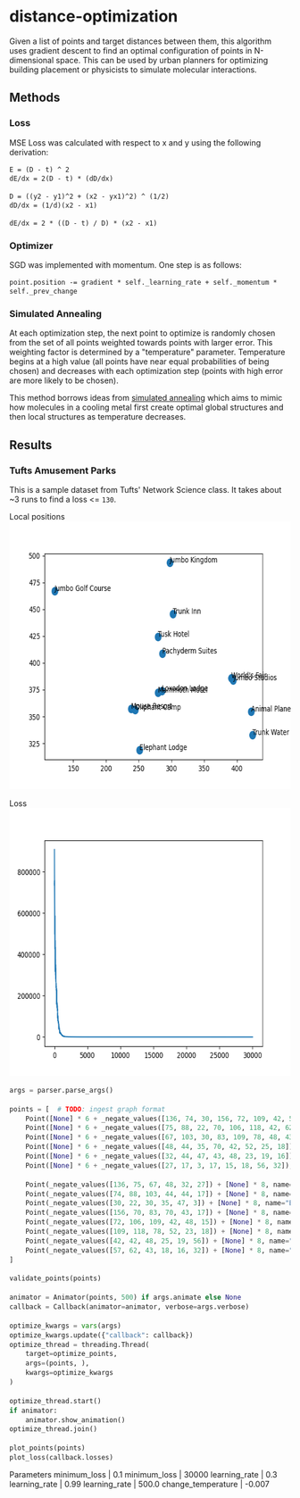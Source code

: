 # distance-optimization
Given a list of points and target distances between them, this algorithm uses gradient descent to find an optimal configuration of points in N-dimensional space. This can be used by urban planners for optimizing building placement or physicists to simulate molecular interactions.

## Methods ##
### Loss ###
MSE Loss was calculated with respect to x and y using the following derivation:
```
E = (D - t) ^ 2
dE/dx = 2(D - t) * (dD/dx)

D = ((y2 - y1)^2 + (x2 - yx1)^2) ^ (1/2)
dD/dx = (1/d)(x2 - x1)

dE/dx = 2 * ((D - t) / D) * (x2 - x1)
```

### Optimizer ###
SGD was implemented with momentum. One step is as follows:
```
point.position -= gradient * self._learning_rate + self._momentum * self._prev_change
```

### Simulated Annealing ###
At each optimization step, the next point to optimize is randomly chosen from the set of all points weighted towards points with larger error. This weighting factor is determined by a "temperature" parameter. Temperature begins at a high value (all points have near equal probabilities of being chosen) and decreases with each optimization step (points with high error are more likely to be chosen).

This method borrows ideas from [simulated annealing](https://en.wikipedia.org/wiki/Simulated_annealing) which aims to mimic how molecules in a cooling metal first create optimal global structures and then local structures as temperature decreases.

## Results ##
### Tufts Amusement Parks ###
This is a sample dataset from Tufts' Network Science class. It takes about ~3 runs to find a loss <= `130`.

Local positions
<img src="assets/amusement_parks_130.png" alt="Sample Results" width="640" height="480px" />

Loss
<img src="assets/amusement_parks_loss_130.png" alt="Sample Loss" width="640" height="480px" />

``` python
args = parser.parse_args()

points = [  # TODO: ingest graph format
    Point([None] * 6 + _negate_values([136, 74, 30, 156, 72, 109, 42, 57]), name="Jumbo Kingdom"),
    Point([None] * 6 + _negate_values([75, 88, 22, 70, 106, 118, 42, 62]), name="World's Fair"),
    Point([None] * 6 + _negate_values([67, 103, 30, 83, 109, 78, 48, 43]), name="Jumbo Studios"),
    Point([None] * 6 + _negate_values([48, 44, 35, 70, 42, 52, 25, 18]), name="Animal Planet Zoo"),
    Point([None] * 6 + _negate_values([32, 44, 47, 43, 48, 23, 19, 16]), name="Trunk Water Park"),
    Point([None] * 6 + _negate_values([27, 17, 3, 17, 15, 18, 56, 32]), name="Jumbo Golf Course"),

    Point(_negate_values([136, 75, 67, 48, 32, 27]) + [None] * 8, name="Tusk Hotel"),
    Point(_negate_values([74, 88, 103, 44, 44, 17]) + [None] * 8, name="Mammoth Motel"),
    Point(_negate_values([30, 22, 30, 35, 47, 3]) + [None] * 8, name="Elephant Lodge"),
    Point(_negate_values([156, 70, 83, 70, 43, 17]) + [None] * 8, name="Trunk Inn"),
    Point(_negate_values([72, 106, 109, 42, 48, 15]) + [None] * 8, name="Loxodon Lodge"),
    Point(_negate_values([109, 118, 78, 52, 23, 18]) + [None] * 8, name="Pachyderm Suites"),
    Point(_negate_values([42, 42, 48, 25, 19, 56]) + [None] * 8, name="Mouse Resort"),
    Point(_negate_values([57, 62, 43, 18, 16, 32]) + [None] * 8, name="Oliphant Camp"),
]

validate_points(points)

animator = Animator(points, 500) if args.animate else None
callback = Callback(animator=animator, verbose=args.verbose)

optimize_kwargs = vars(args)
optimize_kwargs.update({"callback": callback})
optimize_thread = threading.Thread(
    target=optimize_points,
    args=(points, ),
    kwargs=optimize_kwargs
)

optimize_thread.start()
if animator:
    animator.show_animation()
optimize_thread.join()

plot_points(points)
plot_loss(callback.losses)
```

Parameters
minimum_loss | 0.1
minimum_loss | 30000
learning_rate | 0.3
learning_rate | 0.99
learning_rate | 500.0
change_temperature | -0.007

